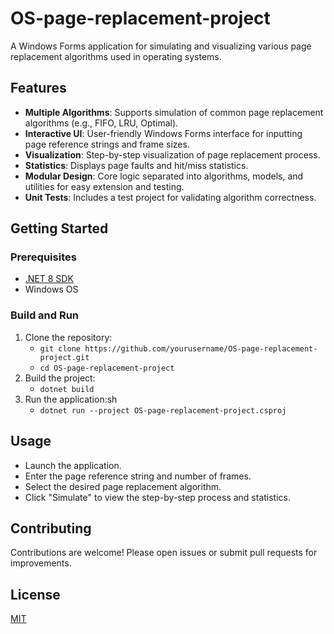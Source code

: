 ﻿# OS-page-replacement-project

A Windows Forms application for simulating and visualizing various page replacement algorithms used in operating systems.

## Features

- **Multiple Algorithms**: Supports simulation of common page replacement algorithms (e.g., FIFO, LRU, Optimal).
- **Interactive UI**: User-friendly Windows Forms interface for inputting page reference strings and frame sizes.
- **Visualization**: Step-by-step visualization of page replacement process.
- **Statistics**: Displays page faults and hit/miss statistics.
- **Modular Design**: Core logic separated into algorithms, models, and utilities for easy extension and testing.
- **Unit Tests**: Includes a test project for validating algorithm correctness.

## Getting Started

### Prerequisites

- [.NET 8 SDK](https://dotnet.microsoft.com/download)
- Windows OS

### Build and Run

1. Clone the repository:
      - `git clone https://github.com/yourusername/OS-page-replacement-project.git`
      - `cd OS-page-replacement-project`
3. Build the project:
    - `dotnet build`
4. Run the application:sh
    - `dotnet run --project OS-page-replacement-project.csproj`

## Usage

- Launch the application.
- Enter the page reference string and number of frames.
- Select the desired page replacement algorithm.
- Click "Simulate" to view the step-by-step process and statistics.

## Contributing

Contributions are welcome! Please open issues or submit pull requests for improvements.

## License

[MIT](LICENSE)
